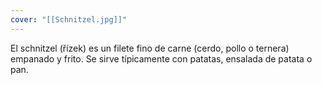 ```yaml
---
cover: "[[Schnitzel.jpg]]"
---
```

El schnitzel (řízek) es un filete fino de carne (cerdo, pollo o ternera) empanado y frito. Se sirve típicamente con patatas, ensalada de patata o pan.